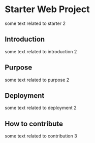 # Starter Web Project
some text related to starter 2

## Introduction
some text related to introduction 2

## Purpose
some text related to purpose 2

## Deployment
some text related to deployment 2

## How to contribute
some text related to contribution 3